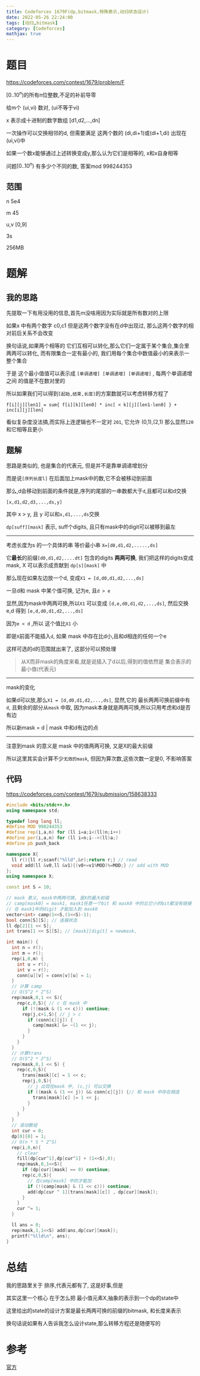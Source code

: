 ```yaml
---
title: Codeforces 1679F(dp,bitmask,特殊表示,动归状态设计)
date: 2022-05-26 22:24:00
tags: [动归,bitmask]
category: [Codeforces]
mathjax: true
---
```


# 题目

https://codeforces.com/contest/1679/problem/F

$[0..10^n)$的所有n位整数,不足的补前导零

给m个 (ui,vi) 数对, (ui不等于vi)

x 表示成十进制的数字数组 [d1,d2,...,dn]

一次操作可以交换相邻的d, 但需要满足 这两个数的 (di,di+1)或(di+1,di) 出现在 (ui,vi)中

如果一个数x能够通过上述转换变成y,那么认为它们是相等的, x和x自身相等

问题$[0..10^n)$ 有多少个不同的数, 答案mod 998244353

## 范围

n 5e4

m 45

u,v [0,9]

3s

256MB

# 题解

## 我的思路

先提取一下有用没用的信息,首先m没啥用因为实际就是所有数对的上限

如果x 中有两个数字 c0,c1 但是这两个数字没有在d中出现过, 那么这两个数字的相对前后关系不会改变

换句话说,如果两个相等的 它们互相可以转化,那么它们一定属于某个集合,集合里两两可以转化, 而有限集合一定有最小的, 我们用每个集合中数值最小的来表示一整个集合

于是 这个最小值值可以表示成 `[单调递增] [单调递增] [单调递增]` , 每两个单调递增之间 的值是不在数对里的

所以如果我们可以得到`[起始,结束,长度]`的方案数就可以考虑转移方程了

`f[i][j][len1] = sum{ f[i][k][len0] * inc[ < k][j][len1-len0] } + inc[i][j][len]`

看似复杂度没法搞,而实际上连逻辑也不一定对 `201`, 它允许 (0,1),(2,1) 那么显然`120`和它相等且更小

## 题解

思路是类似的, 也是集合的代表元, 但是并不是靠单调递增划分

而是说`[序列长度l]` 在后面加上mask中的数,它不会被移动到前面

那么,d会移动到前面的条件就是,序列的尾部的一串数都大于`d`,且都可以和d交换

`[x,d1,d2,d3,...,ds,y]`

其中 x > y, 且 y 可以和`x,d1,...,ds`交换

`dp[suff][mask]` 表示, suff个digits, 且只有mask中的digit可以被移到最左

---

考虑长度为s 的一个具体的串 等价最小串 `X=[d0,d1,d2,.....,ds]`

它**最长**的前缀`[d0,d1,d2,....dt]` 包含的digits **两两可换**, 我们把这样的digits变成mask, X 可以表示成贡献到 `dp[s][mask]` 中

那么现在如果左边放一个d, 变成`X1 = [d,d0,d1,d2,...,ds]`

一旦d和 mask 中某个值可换, 记为e, 且`d > e`

显然,因为mask中两两可换,所以`X1` 可以变成 `[d,e,d0,d1,d2,...,ds]`, 然后交换e,d 得到 `[e,d,d0,d1,d2,...,ds]`

因为`e < d` ,所以 这个值比`X1` 小

即是`X`前面不能插入`d`, 如果 mask 中存在比d小,且和d相连的任何一个e

这样可选的`d`的范围就出来了, 这部分可以预处理

> 从X而非mask的角度来看,就是说插入了d以后,得到的值依然是 集合表示的最小值(代表元)

---

mask的变化

如果d可以放,那么`X1 = [d,d0,d1,d2,...,ds]`, 显然,它的 最长两两可换前缀中有`d`, 且剩余的部分从`mask` 中取, 因为mask本身就是两两可换,所以只用考虑和d是否有边

所以新mask = d | mask 中和d有边的点

---

注意到mask 的意义是 mask 中的值两两可换, 又是X的最大前缀

所以这里其实会计算不少`无效的mask`, 但因为算次数,这些次数一定是0, 不影响答案

## 代码

https://codeforces.com/contest/1679/submission/158638333

```cpp
#include <bits/stdc++.h>
using namespace std;

typedef long long ll;
#define MOD 998244353
#define rep(i,a,n) for (ll i=a;i<(ll)n;i++)
#define per(i,a,n) for (ll i=n;i-->(ll)a;)
#define pb push_back

namespace X{
  ll r(){ll r;scanf("%lld",&r);return r;} // read
  void add(ll &v0,ll &v1){(v0+=v1%MOD)%=MOD;} // add with MOD
};
using namespace X;

const int S = 10;

// mask 意义, mask中两两可换, 是X的最大前缀
// camp[mask0] = mask1, mask1任意一个bit 和 mask0 中的比它小的bit都没有链接
// 在 mask1中的digit 才能加入到 mask0
vector<int> camp(1<<S,(1<<S)-1);
bool conn[S][S]; // 连接状态
ll dp[2][1 << S];
int trans[1 << S][S]; // [mask][digit] = newmask,

int main() {
  int n = r();
  int m = r();
  rep(i,0,m) {
    int u = r();
    int v = r();
    conn[u][v] = conn[v][u] = 1;
  }
  // 计算 camp
  // O(S^2 * 2^S)
  rep(mask,0,1 << S){
    rep(c,0,S){ // c 在 mask 中
      if (!(mask & (1 << c))) continue;
      rep(j,c+1,S){ // j > c
        if (conn[c][j]) {
          camp[mask] &= ~(1 << j);
        }
      }
    }
  }
  // 计算trans
  // O(S^2 * 2^S)
  rep(mask,0,1 << S) {
    rep(c,0,S){
      trans[mask][c] = 1 << c;
      rep(j,0,S){
        // j 出现在mask 中, (c,j) 可以交换
        if ((mask & (1 << j)) && conn[c][j]) {// 和 mask 中存在相连
          trans[mask][c] |= 1 << j;
        }
      }
    }
  }
  // 滚动数组
  int cur = 0;
  dp[0][0] = 1;
  // O(n * S * 2^S)
  rep(i,0,n){
    // clear
    fill(dp[cur^1],dp[cur^1] + (1<<S),0);
    rep(mask,0,1<<S){
      if (dp[cur][mask] == 0) continue;
      rep(c,0,S){
        // 在camp[mask] 中的才能加
        if (!(camp[mask] & (1 << c))) continue;
        add(dp[cur ^ 1][trans[mask][c]] , dp[cur][mask]);
      }
    }
    cur ^= 1;
  }

  ll ans = 0;
  rep(mask,1,1<<S) add(ans,dp[cur][mask]);
  printf("%lld\n", ans);
}
```

# 总结

我的思路里关于 排序,代表元都有了, 这是好事,但是

其实这里一个核心 在于怎么把 最小值元素X,抽象的表示到一个dp的state中

这里给出的state的设计方案是最长两两可换的前缀的bitmask, 和长度来表示

换句话说如果有人告诉我怎么设计state,那么转移方程还是随便写的

# 参考

[官方](https://codeforces.com/blog/entry/102859)
